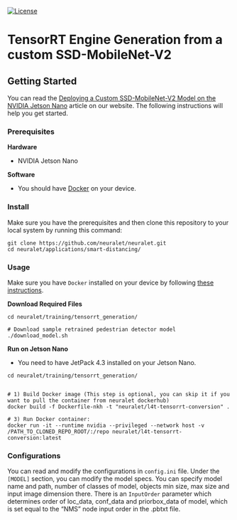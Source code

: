 [![License](https://img.shields.io/badge/License-Apache%202.0-blue.svg)](https://opensource.org/licenses/Apache-2.0)

# TensorRT Engine Generation from a custom SSD-MobileNet-V2 


## Getting Started

You can read the [Deploying a Custom SSD-MobileNet-V2 Model on the NVIDIA Jetson Nano]() article on our website. The following instructions will help you get started.

### Prerequisites

**Hardware**
  * NVIDIA Jetson Nano

  **Software**
  * You should have [Docker](https://docs.docker.com/get-docker/) on your device.

  ### Install

  Make sure you have the prerequisites and then clone this repository to your local system by running this command:

  ```
  git clone https://github.com/neuralet/neuralet.git
  cd neuralet/applications/smart-distancing/
  ```

  ### Usage

  Make sure you have `Docker` installed on your device by following [these instructions](https://docs.docker.com/install/linux/docker-ce/debian).

  **Download Required Files**
  ```
  cd neuralet/training/tensorrt_generation/

  # Download sample retrained pedestrian detector model 
  ./download_model.sh
  ```

  **Run on Jetson Nano**
  * You need to have JetPack 4.3 installed on your Jetson Nano.

  ```
  cd neuralet/training/tensorrt_generation/


  # 1) Build Docker image (This step is optional, you can skip it if you want to pull the container from neuralet dockerhub)
  docker build -f Dockerfile-nkh -t "neuralet/l4t-tensorrt-conversion" .

  # 3) Run Docker container:
  docker run -it --runtime nvidia --privileged --network host -v /PATH_TO_CLONED_REPO_ROOT/:/repo neuralet/l4t-tensorrt-conversion:latest
  ```

  ### Configurations
  You can read and modify the configurations in `config.ini` file. Under the `[MODEL]` section, you can modify the model specs. You can specify model name and path, number of classes of model, objects min size, max size and input image dimension there. 
  There is an `InputOrder` parameter which determines order of loc_data, conf_data and priorbox_data of model, which is set equal to the “NMS” node input order in the .pbtxt file.

